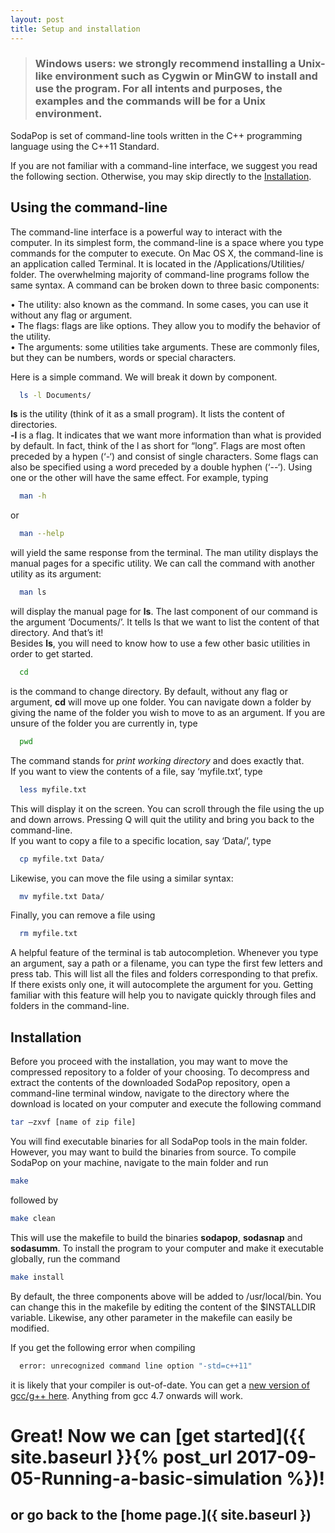 ```yaml
---
layout: post
title: Setup and installation
---
```


> ### Windows users: we strongly recommend installing a Unix-like environment such as Cygwin or MinGW to install and use the program. For all intents and purposes, the examples and the commands will be for a Unix environment.

SodaPop is set of command-line tools written in the C++ programming language using the C++11 Standard.

If you are not familiar with a command-line interface, we suggest you read the following section. Otherwise, you may skip directly to the [Installation](#installation).

## Using the command-line

The command-line interface is a powerful way to interact with the computer. In its simplest form, the command-line is a space where you type commands for the computer to execute. On Mac OS X, the command-line is an application called Terminal. It is located in the /Applications/Utilities/ folder. 
The overwhelming majority of command-line programs follow the same syntax. A command can be broken down to three basic components:

  • The utility: also known as the command. In some cases, you can use it without any flag or argument.  
  • The flags: flags are like options. They allow you to modify the behavior of the utility.   
  • The arguments: some utilities take arguments. These are commonly files, but they can be numbers, words or special characters.  

Here is a simple command. We will break it down by component.

```bash
  ls -l Documents/
```  

**ls** is the utility (think of it as a small program). It lists the content of directories.  
**-l** is a flag. It indicates that we want more information than what is provided by default. In fact, think of the l as short for “long”. Flags are most often preceded by a hypen (‘-‘) and consist of single characters. Some flags can also be specified using a word preceded by a double hyphen (‘--‘). Using one or the other will have the same effect. For example, typing

```bash
  man -h
```
or

```bash
  man --help
```

will yield the same response from the terminal. The man utility displays the manual pages for a specific utility. We can call the command with another utility as its argument: 

```bash
  man ls
```  

will display the manual page for **ls**.
The last component of our command is the argument ‘Documents/’. It tells ls that we want to list the content of that directory. And that’s it!  
Besides **ls**, you will need to know how to use a few other basic utilities in order to get started.

```bash
  cd
```  

is the command to change directory. By default, without any flag or argument, **cd** will move up one folder. You can navigate down a folder by giving the name of the folder you wish to move to as an argument. If you are unsure of the folder you are currently in, type

```bash
  pwd
```  

The command stands for *print working directory* and does exactly that.  
If you want to view the contents of a file, say ‘myfile.txt’, type

```bash
  less myfile.txt
```  

This will display it on the screen. You can scroll through the file using the up and down arrows. Pressing Q will quit the utility and bring you back to the command-line.  
If you want to copy a file to a specific location, say ‘Data/’, type

```bash
  cp myfile.txt Data/
```  

Likewise, you can move the file using a similar syntax:

```bash
  mv myfile.txt Data/
```  

Finally, you can remove a file using

```bash
  rm myfile.txt
```  

A helpful feature of the terminal is tab autocompletion. Whenever you type an argument, say a path or a filename, you can type the first few letters and press tab. This will list all the files and folders corresponding to that prefix. If there exists only one, it will autocomplete the argument for you. Getting familiar with this feature will help you to navigate quickly through files and folders in the command-line.

<a name="installation"/>

## Installation

Before you proceed with the installation, you may want to move the compressed repository to a folder of your choosing. To decompress and extract the contents of the downloaded SodaPop repository, open a command-line terminal window, navigate to the directory where the download is located on your computer and execute the following command

```bash
tar –zxvf [name of zip file]
```

You will find executable binaries for all SodaPop tools in the main folder. However, you may want to build the binaries from source. To compile SodaPop on your machine, navigate to the main folder and run

```bash
make
```

followed by

```bash
make clean
```

This will use the makefile to build the binaries **sodapop**, **sodasnap** and **sodasumm**. To install the program to your computer and make it executable globally, run the command

```bash
make install
```

By default, the three components above will be added to /usr/local/bin. You can change this in the makefile by editing the content of the $INSTALLDIR variable. Likewise, any other parameter in the makefile can easily be modified.

If you get the following error when compiling

```bash
  error: unrecognized command line option "-std=c++11"
```  
it is likely that your compiler is out-of-date. You can get a [new version of gcc/g++ here](https://gcc.gnu.org/). Anything from gcc 4.7 onwards will work.

# Great! Now we can [get started]({{ site.baseurl }}{% post_url 2017-09-05-Running-a-basic-simulation %})! 

## or go back to the [home page.]({ site.baseurl })


